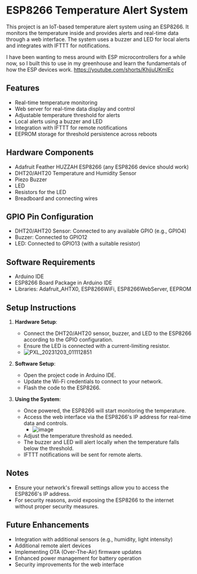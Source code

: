 # ESP8266 Temperature Alert System

This project is an IoT-based temperature alert system using an ESP8266. It monitors the temperature inside and provides alerts and real-time data through a web interface. The system uses a buzzer and LED for local alerts and integrates with IFTTT for notifications.

I have been wanting to mess around with ESP microcontrollers for a while now, so I built this to use in my greenhouse and learn the fundamentals of how the ESP devices work.
https://youtube.com/shorts/KhjjuUKmlEc

## Features

- Real-time temperature monitoring
- Web server for real-time data display and control
- Adjustable temperature threshold for alerts
- Local alerts using a buzzer and LED
- Integration with IFTTT for remote notifications
- EEPROM storage for threshold persistence across reboots

## Hardware Components

- Adafruit Feather HUZZAH ESP8266 (any ESP8266 device should work)
- DHT20/AHT20 Temperature and Humidity Sensor
- Piezo Buzzer
- LED
- Resistors for the LED
- Breadboard and connecting wires

## GPIO Pin Configuration

- DHT20/AHT20 Sensor: Connected to any available GPIO (e.g., GPIO4)
- Buzzer: Connected to GPIO12
- LED: Connected to GPIO13 (with a suitable resistor)

## Software Requirements

- Arduino IDE
- ESP8266 Board Package in Arduino IDE
- Libraries: Adafruit_AHTX0, ESP8266WiFi, ESP8266WebServer, EEPROM

## Setup Instructions

1. **Hardware Setup**:
   - Connect the DHT20/AHT20 sensor, buzzer, and LED to the ESP8266 according to the GPIO configuration.
   - Ensure the LED is connected with a current-limiting resistor.
   - ![PXL_20231203_011112851](https://github.com/ludothegreat/ESP8266_temp_alert/assets/131192727/6c6aa859-f013-4abc-b2af-30ceb105accc)


2. **Software Setup**:
   - Open the project code in Arduino IDE.
   - Update the Wi-Fi credentials to connect to your network.
   - Flash the code to the ESP8266.

3. **Using the System**:
   - Once powered, the ESP8266 will start monitoring the temperature.
   - Access the web interface via the ESP8266's IP address for real-time data and controls.
        - ![image](https://github.com/ludothegreat/ESP8266_temp_alert/assets/131192727/5140e09c-7b02-41eb-be35-b25e3738e3ab)
   - Adjust the temperature threshold as needed.
   - The buzzer and LED will alert locally when the temperature falls below the threshold.
   - IFTTT notifications will be sent for remote alerts.

## Notes

- Ensure your network's firewall settings allow you to access the ESP8266's IP address.
- For security reasons, avoid exposing the ESP8266 to the internet without proper security measures.

## Future Enhancements

- Integration with additional sensors (e.g., humidity, light intensity)
- Additional remote alert devices
- Implementing OTA (Over-The-Air) firmware updates
- Enhanced power management for battery operation
- Security improvements for the web interface
